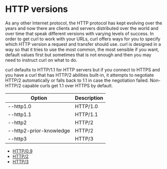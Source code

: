 # HTTP versions

As any other Internet protocol, the HTTP protocol has kept evolving over the
years and now there are clients and servers distributed over the world and
over time that speak different versions with varying levels of success. In
order to get curl to work with your URLs, curl offers ways for you to specify
which HTTP version a request and transfer should use. curl is designed in a
way so that it tries to use the most common, the most sensible if you want,
default values first but sometimes that is not enough and then you may need to
instruct curl on what to do.

curl defaults to HTTP/1.1 for HTTP servers but if you connect to HTTPS and you
have a curl that has HTTP/2 abilities built-in, it attempts to negotiate
HTTP/2 automatically or falls back to 1.1 in case the negotiation failed.
Non-HTTP/2 capable curls get 1.1 over HTTPS by default.

| Option                              | Description |
|-------------------------------------|-------------|
| --http1.0                           | HTTP/1.0
| --http1.1                           | HTTP/1.1
| --http2                             | HTTP/2
| --http2-prior-knowledge             | HTTP/2
| --http3                             | HTTP/3

* [HTTP/0.9](versions/http09.md)
* [HTTP/2](versions/http2.md)
* [HTTP/3](versions/http2.md)

